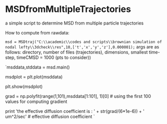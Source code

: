 # MSDfromMultipleTrajectories
a simple script to determine MSD from multiple particle trajectories

How to compute from rawdata:

`msd = MSDtraj("C:\\academic\\codes and scripts\\brownian simulation of nodal lefty\\3dcheck\\res",10,['t','x','y','z'],0.000001);`
args are as follows: directory, number of files (trajectories), dimensions, smallest time-step, timeCMSD = 1000 (pts to consider))

`msddata,stddata = msd.main()

msdplot = plt.plot(msddata)

plt.show(msdplot)

grad = np.polyfit(range(1,101),msddata[1:101], 1)[0] # using the first 100 values for computing gradient

print 'the effective diffusion coefficient is : ' + str(grad/(6*1e-6)) + ' um^2/sec' # effective diffusion coefficient
`
